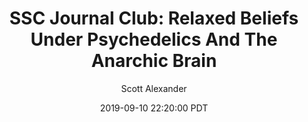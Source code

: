 ---
layout: podcast
title: "SSC Journal Club: Relaxed Beliefs Under Psychedelics And The Anarchic Brain"
author: Scott Alexander
description: https://slatestarcodex.com/2019/09/10/ssc-journal-club-relaxed-beliefs-under-psychedelics-and-the-anarchic-brain/
date: 2019-09-10 22:20:00 PDT
length: 3757503
duration: 939
guid: ssc-journal-club-relaxed-beliefs-under-psychedelics-and-the-anarchic-brain
---